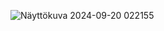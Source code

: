 ![Näyttökuva 2024-09-20 022155](https://github.com/user-attachments/assets/09cf18d8-84cd-4613-a6d2-6cc8ef757697)
